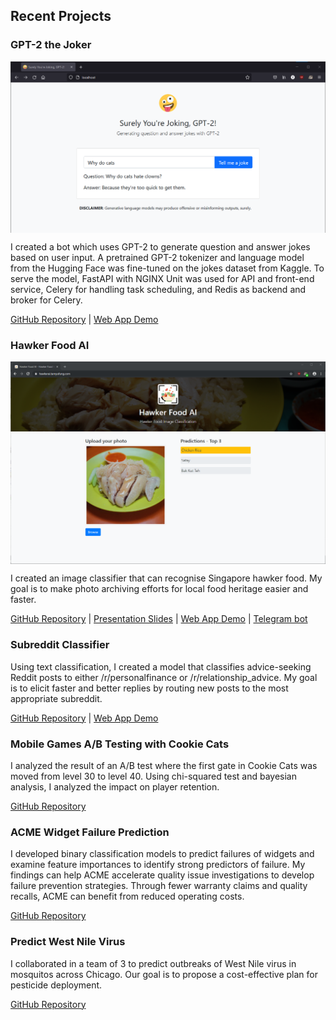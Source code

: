 ## Recent Projects

### GPT-2 the Joker

<p align="center">
  <a href="https://gpt2-the-joker.tamyufung.com/">
    <img align="middle" src="https://raw.githubusercontent.com/yufung/gpt2-the-joker/main/assets/example.png" alt="Screenshot of GPT-2 the Joker web app" />
  </a>
</p>

I created a bot which uses GPT-2 to generate question and answer jokes based on user input. A pretrained GPT-2 tokenizer and language model from the Hugging Face was fine-tuned on the jokes dataset from Kaggle. To serve the model, FastAPI with NGINX Unit was used for API and front-end service, Celery for handling task scheduling, and Redis as backend and broker for Celery.

[GitHub Repository](https://github.com/yufung/gpt2-the-joker) \| [Web App Demo](https://gpt2-the-joker.tamyufung.com/)

### Hawker Food AI

<p align="center">
  <a href="https://hawkerai.tamyufung.com/">
    <img align="middle" src="https://raw.githubusercontent.com/yufung/yufung.github.io/master/assets/images/hawkerai.png" alt="Screenshot of Hawker Food AI web app" />
  </a>
</p>

I created an image classifier that can recognise Singapore hawker food. My goal is to make photo archiving efforts for local food heritage easier and faster.

[GitHub Repository](https://github.com/yufung/dsi-capstone) \| [Presentation Slides](https://docs.google.com/presentation/d/1H2IDRye7ZxFESfMldawTqsCMVw040iGScZTaWIG8HK4/edit?usp=sharing) \| [Web App Demo](https://hawkerai.tamyufung.com/) \| [Telegram bot](https://telegram.me/hawkerfood_bot)

### Subreddit Classifier

Using text classification, I created a model that classifies advice-seeking Reddit posts to either /r/personalfinance or /r/relationship_advice. My goal is to elicit faster and better replies by routing new posts to the most appropriate subreddit.

[GitHub Repository](https://github.com/yufung/dsi-project-3) \| [Web App Demo](https://subreddit-classifier.onrender.com/)

### Mobile Games A/B Testing with Cookie Cats 

I analyzed the result of an A/B test where the first gate in Cookie Cats was moved from level 30 to level 40. Using chi-squared test and bayesian analysis, I analyzed the impact on player retention.

[GitHub Repository](https://github.com/yufung/ab-testing-cookie-cats)

### ACME Widget Failure Prediction

I developed binary classification models to predict failures of widgets and examine feature importances to identify strong predictors of failure. My findings can help ACME accelerate quality issue investigations to develop failure prevention strategies. Through fewer warranty claims and quality recalls, ACME can benefit from reduced operating costs.

[GitHub Repository](https://github.com/yufung/widget-failure-prediction)

### Predict West Nile Virus

I collaborated in a team of 3 to predict outbreaks of West Nile virus in mosquitos across Chicago. Our goal is to propose a cost-effective plan for pesticide deployment.

[GitHub Repository](https://github.com/yufung/Project-4-West-Nile-Virus)
